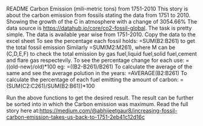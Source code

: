 README
Carbon Emission (mili-metric tons) from 1751-2010
This story is about the carbon emission from fossils stating the data from 1751 to 2010. Showing the growth of the C in atmosphere with a change of 3054.66%
The data source is https://datahub.io/core/co2-fossil-global.
The task is pretty simple. The data is available year wise from 1751-2010.
Copy the data to the excel sheet
To see the percentage each fossil holds:
=SUM(B2:B261) to get the total fossil emission
Similarly =SUM(M2:M261), where M can be (C,D,E,F) to check the total emission by gas fuel,liquid fuel,solid fuel,cement and flare gas respectevily.
To see the percentage change for each use:
=((old-new)/old)*100 
eg: =((B2-B261)/B261)
To calculate the average of the same and see the average polution in the years:
=AVERAGE(B2:B261)
To calculate the percentage of each fuel emitting the amount of carbon:
=(SUM(C2:C261)/SUM(B2:B61))*100

Run the above functions to get the desired result. The result can be further be sorted into in which the Carbon emission was maximum.
Read the full story here at:https://medium.com/@abhijeetgaur8/increasing-fossil-carbon-emission-takes-us-back-to-1751-2eb41c12d16c
